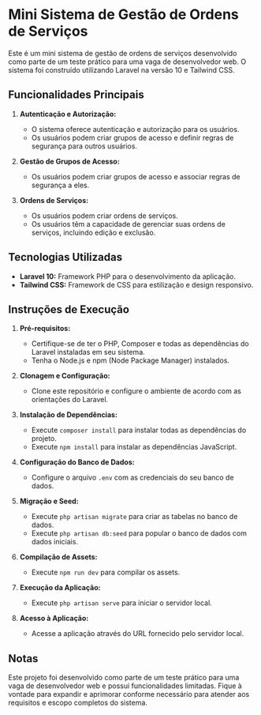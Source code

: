 # Mini Sistema de Gestão de Ordens de Serviços

Este é um mini sistema de gestão de ordens de serviços desenvolvido como parte de um teste prático para uma vaga de desenvolvedor web. O sistema foi construído utilizando Laravel na versão 10 e Tailwind CSS.

## Funcionalidades Principais

1. **Autenticação e Autorização:**
    - O sistema oferece autenticação e autorização para os usuários.
    - Os usuários podem criar grupos de acesso e definir regras de segurança para outros usuários.

2. **Gestão de Grupos de Acesso:**
    - Os usuários podem criar grupos de acesso e associar regras de segurança a eles.

3. **Ordens de Serviços:**
    - Os usuários podem criar ordens de serviços.
    - Os usuários têm a capacidade de gerenciar suas ordens de serviços, incluindo edição e exclusão.

## Tecnologias Utilizadas

- **Laravel 10:** Framework PHP para o desenvolvimento da aplicação.
- **Tailwind CSS:** Framework de CSS para estilização e design responsivo.

## Instruções de Execução

1. **Pré-requisitos:**
    - Certifique-se de ter o PHP, Composer e todas as dependências do Laravel instaladas em seu sistema.
    - Tenha o Node.js e npm (Node Package Manager) instalados.

2. **Clonagem e Configuração:**
    - Clone este repositório e configure o ambiente de acordo com as orientações do Laravel.

3. **Instalação de Dependências:**
    - Execute `composer install` para instalar todas as dependências do projeto.
    - Execute `npm install` para instalar as dependências JavaScript.

4. **Configuração do Banco de Dados:**
    - Configure o arquivo `.env` com as credenciais do seu banco de dados.

5. **Migração e Seed:**
    - Execute `php artisan migrate` para criar as tabelas no banco de dados.
    - Execute `php artisan db:seed` para popular o banco de dados com dados iniciais.

6. **Compilação de Assets:**
    - Execute `npm run dev` para compilar os assets.

7. **Execução da Aplicação:**
    - Execute `php artisan serve` para iniciar o servidor local.

8. **Acesso à Aplicação:**
    - Acesse a aplicação através do URL fornecido pelo servidor local.

## Notas

Este projeto foi desenvolvido como parte de um teste prático para uma vaga de desenvolvedor web e possui funcionalidades limitadas. Fique à vontade para expandir e aprimorar conforme necessário para atender aos requisitos e escopo completos do sistema.
